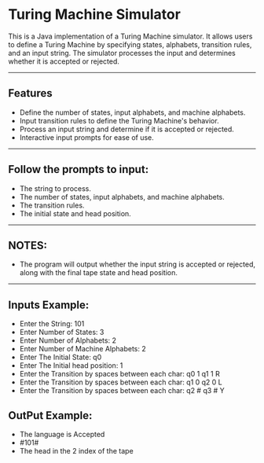 # Turing Machine Simulator

This is a Java implementation of a Turing Machine simulator. It allows users to define a Turing Machine by specifying states, alphabets, transition rules, and an input string. The simulator processes the input and determines whether it is accepted or rejected.

---

## Features

- Define the number of states, input alphabets, and machine alphabets.
- Input transition rules to define the Turing Machine's behavior.
- Process an input string and determine if it is accepted or rejected.
- Interactive input prompts for ease of use.

---

## Follow the prompts to input:

- The string to process.
- The number of states, input alphabets, and machine alphabets.
- The transition rules.
- The initial state and head position.

---

## NOTES:
- The program will output whether the input string is accepted or rejected, along with the final tape state and head position.

---
## Inputs Example: 
- Enter the String: 101
- Enter Number of States: 3
- Enter Number of Alphabets: 2
- Enter Number of Machine Alphabets: 2
- Enter The Initial State: q0
- Enter The Initial head position: 1
- Enter the Transition by spaces between each char: q0 1 q1 1 R
- Enter the Transition by spaces between each char: q1 0 q2 0 L
- Enter the Transition by spaces between each char: q2 # q3 # Y

## OutPut Example: 
- The language is Accepted
- #101#
- The head in the 2 index of the tape

